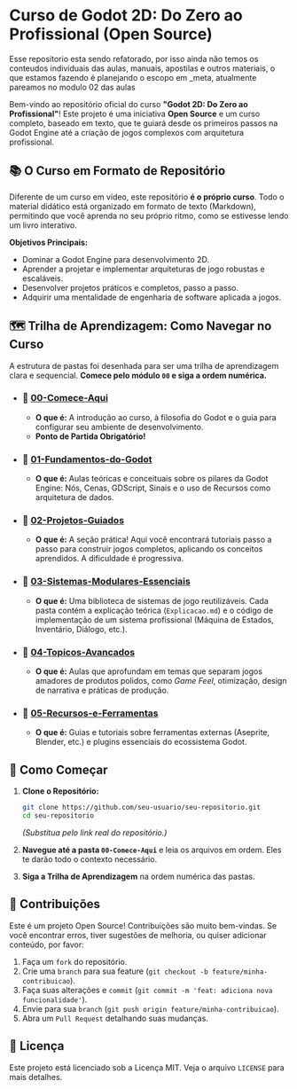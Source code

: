 # Curso de Godot 2D: Do Zero ao Profissional (Open Source)

Esse repositorio esta sendo refatorado, por isso ainda não temos os conteudos individuais das aulas, manuais, apostilas e outros materiais, o que estamos fazendo é planejando o escopo em _meta, atualmente pareamos no modulo 02 das aulas

Bem-vindo ao repositório oficial do curso **"Godot 2D: Do Zero ao Profissional"**! Este projeto é uma iniciativa **Open Source** e um curso completo, baseado em texto, que te guiará desde os primeiros passos na Godot Engine até a criação de jogos complexos com arquitetura profissional.

## 📚 O Curso em Formato de Repositório

Diferente de um curso em vídeo, este repositório **é o próprio curso**. Todo o material didático está organizado em formato de texto (Markdown), permitindo que você aprenda no seu próprio ritmo, como se estivesse lendo um livro interativo.

**Objetivos Principais:**
*   Dominar a Godot Engine para desenvolvimento 2D.
*   Aprender a projetar e implementar arquiteturas de jogo robustas e escaláveis.
*   Desenvolver projetos práticos e completos, passo a passo.
*   Adquirir uma mentalidade de engenharia de software aplicada a jogos.

## 🗺️ Trilha de Aprendizagem: Como Navegar no Curso

A estrutura de pastas foi desenhada para ser uma trilha de aprendizagem clara e sequencial. **Comece pelo módulo `00` e siga a ordem numérica.**

*   ### 📂 [00-Comece-Aqui](./00-Comece-Aqui/)
    *   **O que é:** A introdução ao curso, à filosofia do Godot e o guia para configurar seu ambiente de desenvolvimento.
    *   **Ponto de Partida Obrigatório!**

*   ### 📂 [01-Fundamentos-do-Godot](./01-Fundamentos-do-Godot/)
    *   **O que é:** Aulas teóricas e conceituais sobre os pilares da Godot Engine: Nós, Cenas, GDScript, Sinais e o uso de Recursos como arquitetura de dados.

*   ### 📂 [02-Projetos-Guiados](./02-Projetos-Guiados/)
    *   **O que é:** A seção prática! Aqui você encontrará tutoriais passo a passo para construir jogos completos, aplicando os conceitos aprendidos. A dificuldade é progressiva.

*   ### 📂 [03-Sistemas-Modulares-Essenciais](./03-Sistemas-Modulares-Essenciais/)
    *   **O que é:** Uma biblioteca de sistemas de jogo reutilizáveis. Cada pasta contém a explicação teórica (`Explicacao.md`) e o código de implementação de um sistema profissional (Máquina de Estados, Inventário, Diálogo, etc.).

*   ### 📂 [04-Topicos-Avancados](./04-Topicos-Avancados/)
    *   **O que é:** Aulas que aprofundam em temas que separam jogos amadores de produtos polidos, como *Game Feel*, otimização, design de narrativa e práticas de produção.

*   ### 📂 [05-Recursos-e-Ferramentas](./05-Recursos-e-Ferramentas/)
    *   **O que é:** Guias e tutoriais sobre ferramentas externas (Aseprite, Blender, etc.) e plugins essenciais do ecossistema Godot.

## 🚀 Como Começar

1.  **Clone o Repositório:**
    ```bash
    git clone https://github.com/seu-usuario/seu-repositorio.git
    cd seu-repositorio
    ```
    *(Substitua pelo link real do repositório.)*

2.  **Navegue até a pasta `00-Comece-Aqui`** e leia os arquivos em ordem. Eles te darão todo o contexto necessário.

3.  **Siga a Trilha de Aprendizagem** na ordem numérica das pastas.

## 🤝 Contribuições

Este é um projeto Open Source! Contribuições são muito bem-vindas. Se você encontrar erros, tiver sugestões de melhoria, ou quiser adicionar conteúdo, por favor:

1.  Faça um `fork` do repositório.
2.  Crie uma `branch` para sua feature (`git checkout -b feature/minha-contribuicao`).
3.  Faça suas alterações e `commit` (`git commit -m 'feat: adiciona nova funcionalidade'`).
4.  Envie para sua `branch` (`git push origin feature/minha-contribuicao`).
5.  Abra um `Pull Request` detalhando suas mudanças.

## 📄 Licença

Este projeto está licenciado sob a Licença MIT. Veja o arquivo `LICENSE` para mais detalhes.